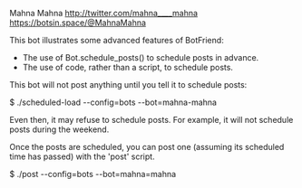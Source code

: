 Mahna Mahna
http://twitter.com/mahna____mahna
https://botsin.space/@MahnaMahna

This bot illustrates some advanced features of BotFriend:

* The use of Bot.schedule_posts() to schedule posts in advance.
* The use of code, rather than a script, to schedule posts.

This bot will not post anything until you tell it to schedule posts:

$ ./scheduled-load --config=bots --bot=mahna-mahna

Even then, it may refuse to schedule posts. For example, it will not
schedule posts during the weekend.

Once the posts are scheduled, you can post one (assuming its scheduled
time has passed) with the 'post' script.

$ ./post --config=bots --bot=mahna=mahna
